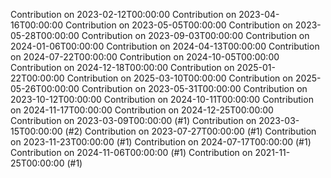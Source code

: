 Contribution on 2023-02-12T00:00:00
Contribution on 2023-04-16T00:00:00
Contribution on 2023-05-05T00:00:00
Contribution on 2023-05-28T00:00:00
Contribution on 2023-09-03T00:00:00
Contribution on 2024-01-06T00:00:00
Contribution on 2024-04-13T00:00:00
Contribution on 2024-07-22T00:00:00
Contribution on 2024-10-05T00:00:00
Contribution on 2024-12-18T00:00:00
Contribution on 2025-01-22T00:00:00
Contribution on 2025-03-10T00:00:00
Contribution on 2025-05-26T00:00:00
Contribution on 2023-05-31T00:00:00
Contribution on 2023-10-12T00:00:00
Contribution on 2024-10-11T00:00:00
Contribution on 2024-11-17T00:00:00
Contribution on 2024-12-25T00:00:00
Contribution on 2023-03-09T00:00:00 (#1)
Contribution on 2023-03-15T00:00:00 (#2)
Contribution on 2023-07-27T00:00:00 (#1)
Contribution on 2023-11-23T00:00:00 (#1)
Contribution on 2024-07-17T00:00:00 (#1)
Contribution on 2024-11-06T00:00:00 (#1)
Contribution on 2021-11-25T00:00:00 (#1)
